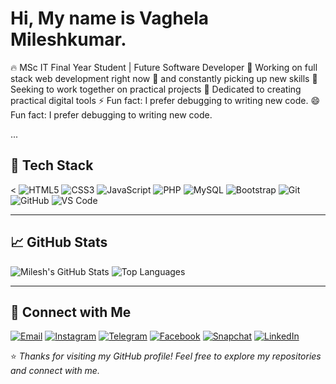 # Hi, My name is Vaghela Mileshkumar.

🔥 MSc IT Final Year Student | Future Software Developer 
🔭 Working on full stack web development right now
🌱 and constantly picking up new skills 
👯 Seeking to work together on practical projects
🧠 Dedicated to creating practical digital tools 
⚡ Fun fact: I prefer debugging to writing new code. 
😄 Fun fact: I prefer debugging to writing new code.

...

## 🧰 Tech Stack

<
  <img src="https://img.shields.io/badge/HTML5-E34F26?style=flat&logo=html5&logoColor=white" alt="HTML5"/>
  <img src="https://img.shields.io/badge/CSS3-1572B6?style=flat&logo=css3&logoColor=white" alt="CSS3"/>
  <img src="https://img.shields.io/badge/JavaScript-F7DF1E?style=flat&logo=javascript&logoColor=black" alt="JavaScript"/>
  <img src="https://img.shields.io/badge/PHP-777BB4?style=flat&logo=php&logoColor=white" alt="PHP"/>
  <img src="https://img.shields.io/badge/MySQL-4479A1?style=flat&logo=mysql&logoColor=white" alt="MySQL"/>
  <img src="https://img.shields.io/badge/Bootstrap-563D7C?style=flat&logo=bootstrap&logoColor=white" alt="Bootstrap"/>
  <img src="https://img.shields.io/badge/Git-F05032?style=flat&logo=git&logoColor=white" alt="Git"/>
  <img src="https://img.shields.io/badge/GitHub-181717?style=flat&logo=github&logoColor=white" alt="GitHub"/>
  <img src="https://img.shields.io/badge/VS_Code-007ACC?style=flat&logo=visual-studio-code&logoColor=white" alt="VS Code"/>
</p>


---

## 📈 GitHub Stats

![Milesh's GitHub Stats](https://github-readme-stats.vercel.app/api?username=Milesh2309&show_icons=true&theme=radical)
![Top Languages](https://github-readme-stats.vercel.app/api/top-langs/?username=Milesh2309&layout=compact&theme=radical)

---

## 📲 Connect with Me

[![Email](https://img.shields.io/badge/Email-D14836?style=for-the-badge&logo=gmail&logoColor=white)](mailto:your-milesh2309@gmail.com)
[![Instagram](https://img.shields.io/badge/Instagram-E4405F?style=for-the-badge&logo=instagram&logoColor=white)](https://instagram.com/_milendrasinhji_610)
[![Telegram](https://img.shields.io/badge/Telegram-2CA5E0?style=for-the-badge&logo=telegram&logoColor=white)](https://t.me/milesh2309)
[![Facebook](https://img.shields.io/badge/Facebook-1877F2?style=for-the-badge&logo=facebook&logoColor=white)](https://www.facebook.com/share/14HKb6B2r61/)
[![Snapchat](https://img.shields.io/badge/Snapchat-FFFC00?style=for-the-badge&logo=snapchat&logoColor=black)](https://www.snapchat.com/add/milendrasinh20)
[![LinkedIn](https://img.shields.io/badge/LinkedIn-0A66C2?style=for-the-badge&logo=linkedin&logoColor=white)](https://www.linkedin.com/in/mileshkumar-vaghela)

⭐️ *Thanks for visiting my GitHub profile! Feel free to explore my repositories and connect with me.*
